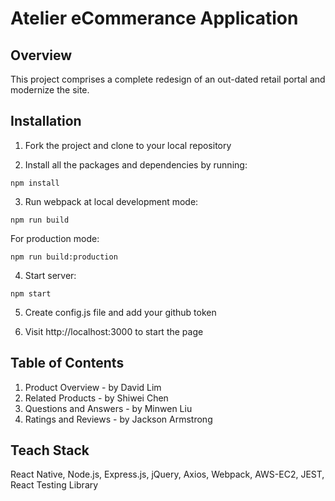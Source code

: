 # Atelier eCommerance Application

## Overview
This project comprises a complete redesign of an out-dated retail portal and modernize the site.

## Installation
1. Fork the project and clone to your local repository

2. Install all the packages and dependencies by running:
  ```
  npm install
  ```
  
3. Run webpack at local development mode: 
  ```
  npm run build 
  ```   
   For production mode: 
   ```
   npm run build:production 
   ```
  
4. Start server:
  ```
  npm start 
  ```
  
5. Create config.js file and add your github token

6. Visit http://localhost:3000 to start the page

## Table of Contents
1. Product Overview - by David Lim
2. Related Products - by Shiwei Chen
3. Questions and Answers - by Minwen Liu
4. Ratings and Reviews - by Jackson Armstrong

## Teach Stack
React Native, 
Node.js, 
Express.js, 
jQuery, 
Axios, 
Webpack, 
AWS-EC2, 
JEST, 
React Testing Library

